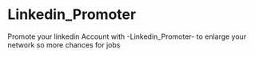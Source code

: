 # Linkedin_Promoter
Promote your linkedin Account with -Linkedin_Promoter- to enlarge your network so more chances for jobs 
